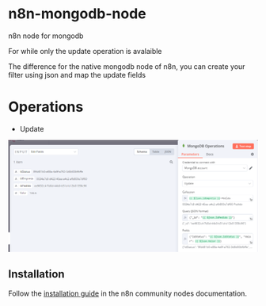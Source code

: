 # n8n-mongodb-node
n8n node for mongodb

For while only the update operation is avalaible

The difference for the native mongodb node of n8n, you can create your filter using json and map the update fields

# Operations

- Update

<img src="./assets/update.PNG" />

## Installation

Follow the [installation guide](https://docs.n8n.io/integrations/community-nodes/installation/) in the n8n community nodes documentation.
